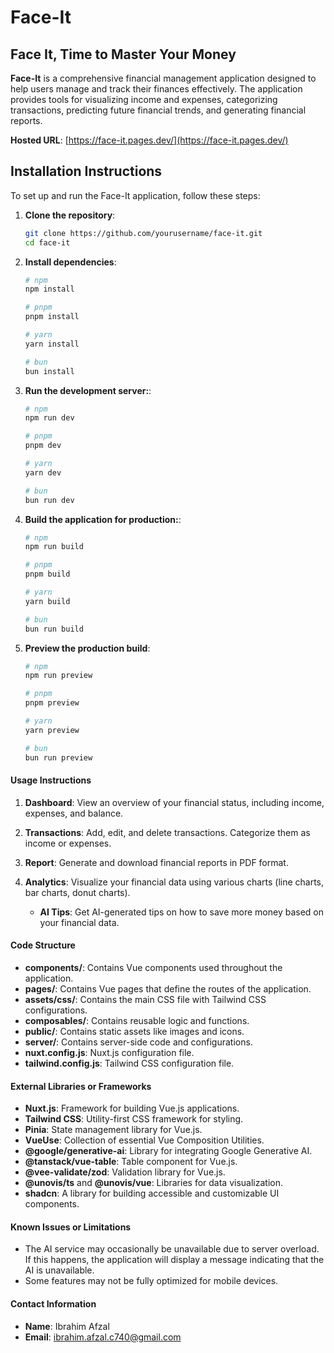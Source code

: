 # Face-It

## Face It, Time to Master Your Money

**Face-It** is a comprehensive financial management application designed to help users manage and track their finances effectively. The application provides tools for visualizing income and expenses, categorizing transactions, predicting future financial trends, and generating financial reports.

**Hosted URL**: [https://face-it.pages.dev/](https://face-it.pages.dev/)

## Installation Instructions

To set up and run the Face-It application, follow these steps:

1. **Clone the repository**:
   ```bash
   git clone https://github.com/yourusername/face-it.git
   cd face-it
   ```
2. **Install dependencies**:

   ```bash
   # npm
   npm install

   # pnpm
   pnpm install

   # yarn
   yarn install

   # bun
   bun install
   ```

3. **Run the development server:**:

   ```bash
   # npm
   npm run dev

   # pnpm
   pnpm dev

   # yarn
   yarn dev

   # bun
   bun run dev
   ```

4. **Build the application for production:**:

   ```bash
   # npm
   npm run build

   # pnpm
   pnpm build

   # yarn
   yarn build

   # bun
   bun run build
   ```

5. **Preview the production build**:

   ```bash
   # npm
   npm run preview

   # pnpm
   pnpm preview

   # yarn
   yarn preview

   # bun
   bun run preview
   ```

#### Usage Instructions

1. **Dashboard**: View an overview of your financial status, including income, expenses, and balance.

2. **Transactions**: Add, edit, and delete transactions. Categorize them as income or expenses.

3. **Report**: Generate and download financial reports in PDF format.

4. **Analytics**: Visualize your financial data using various charts (line charts, bar charts, donut charts).
   - **AI Tips**: Get AI-generated tips on how to save more money based on your financial data.

#### Code Structure

- **components/**: Contains Vue components used throughout the application.
- **pages/**: Contains Vue pages that define the routes of the application.
- **assets/css/**: Contains the main CSS file with Tailwind CSS configurations.
- **composables/**: Contains reusable logic and functions.
- **public/**: Contains static assets like images and icons.
- **server/**: Contains server-side code and configurations.
- **nuxt.config.js**: Nuxt.js configuration file.
- **tailwind.config.js**: Tailwind CSS configuration file.

#### External Libraries or Frameworks

- **Nuxt.js**: Framework for building Vue.js applications.
- **Tailwind CSS**: Utility-first CSS framework for styling.
- **Pinia**: State management library for Vue.js.
- **VueUse**: Collection of essential Vue Composition Utilities.
- **@google/generative-ai**: Library for integrating Google Generative AI.
- **@tanstack/vue-table**: Table component for Vue.js.
- **@vee-validate/zod**: Validation library for Vue.js.
- **@unovis/ts** and **@unovis/vue**: Libraries for data visualization.
- **shadcn**: A library for building accessible and customizable UI components.

#### Known Issues or Limitations

- The AI service may occasionally be unavailable due to server overload. If this happens, the application will display a message indicating that the AI is unavailable.
- Some features may not be fully optimized for mobile devices.

#### Contact Information

- **Name**: Ibrahim Afzal
- **Email**: ibrahim.afzal.c740@gmail.com
